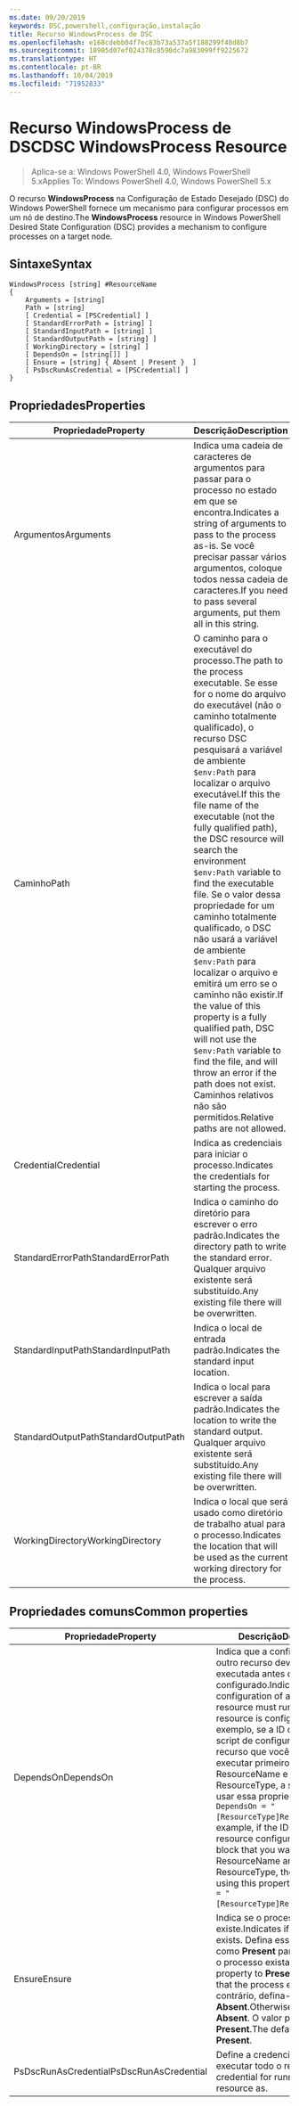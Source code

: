 ```yaml
---
ms.date: 09/20/2019
keywords: DSC,powershell,configuração,instalação
title: Recurso WindowsProcess de DSC
ms.openlocfilehash: e168cdebb04f7ec83b73a537a5f188299f40d8b7
ms.sourcegitcommit: 18985d07ef024378c8590dc7a983099ff9225672
ms.translationtype: HT
ms.contentlocale: pt-BR
ms.lasthandoff: 10/04/2019
ms.locfileid: "71952833"
---
```

# <a name="dsc-windowsprocess-resource"></a><span data-ttu-id="3761b-103">Recurso WindowsProcess de DSC</span><span class="sxs-lookup"><span data-stu-id="3761b-103">DSC WindowsProcess Resource</span></span>

> <span data-ttu-id="3761b-104">Aplica-se a: Windows PowerShell 4.0, Windows PowerShell 5.x</span><span class="sxs-lookup"><span data-stu-id="3761b-104">Applies To: Windows PowerShell 4.0, Windows PowerShell 5.x</span></span>

<span data-ttu-id="3761b-105">O recurso **WindowsProcess** na Configuração de Estado Desejado (DSC) do Windows PowerShell fornece um mecanismo para configurar processos em um nó de destino.</span><span class="sxs-lookup"><span data-stu-id="3761b-105">The **WindowsProcess** resource in Windows PowerShell Desired State Configuration (DSC) provides a mechanism to configure processes on a target node.</span></span>

## <a name="syntax"></a><span data-ttu-id="3761b-106">Sintaxe</span><span class="sxs-lookup"><span data-stu-id="3761b-106">Syntax</span></span>

```Syntax
WindowsProcess [string] #ResourceName
{
    Arguments = [string]
    Path = [string]
    [ Credential = [PSCredential] ]
    [ StandardErrorPath = [string] ]
    [ StandardInputPath = [string] ]
    [ StandardOutputPath = [string] ]
    [ WorkingDirectory = [string] ]
    [ DependsOn = [string[]] ]
    [ Ensure = [string] { Absent | Present }  ]
    [ PsDscRunAsCredential = [PSCredential] ]
}
```

## <a name="properties"></a><span data-ttu-id="3761b-107">Propriedades</span><span class="sxs-lookup"><span data-stu-id="3761b-107">Properties</span></span>

|<span data-ttu-id="3761b-108">Propriedade</span><span class="sxs-lookup"><span data-stu-id="3761b-108">Property</span></span> |<span data-ttu-id="3761b-109">Descrição</span><span class="sxs-lookup"><span data-stu-id="3761b-109">Description</span></span> |
|---|---|
|<span data-ttu-id="3761b-110">Argumentos</span><span class="sxs-lookup"><span data-stu-id="3761b-110">Arguments</span></span> |<span data-ttu-id="3761b-111">Indica uma cadeia de caracteres de argumentos para passar para o processo no estado em que se encontra.</span><span class="sxs-lookup"><span data-stu-id="3761b-111">Indicates a string of arguments to pass to the process as-is.</span></span> <span data-ttu-id="3761b-112">Se você precisar passar vários argumentos, coloque todos nessa cadeia de caracteres.</span><span class="sxs-lookup"><span data-stu-id="3761b-112">If you need to pass several arguments, put them all in this string.</span></span> |
|<span data-ttu-id="3761b-113">Caminho</span><span class="sxs-lookup"><span data-stu-id="3761b-113">Path</span></span> |<span data-ttu-id="3761b-114">O caminho para o executável do processo.</span><span class="sxs-lookup"><span data-stu-id="3761b-114">The path to the process executable.</span></span> <span data-ttu-id="3761b-115">Se esse for o nome do arquivo do executável (não o caminho totalmente qualificado), o recurso DSC pesquisará a variável de ambiente `$env:Path` para localizar o arquivo executável.</span><span class="sxs-lookup"><span data-stu-id="3761b-115">If this the file name of the executable (not the fully qualified path), the DSC resource will search the environment `$env:Path` variable to find the executable file.</span></span> <span data-ttu-id="3761b-116">Se o valor dessa propriedade for um caminho totalmente qualificado, o DSC não usará a variável de ambiente `$env:Path` para localizar o arquivo e emitirá um erro se o caminho não existir.</span><span class="sxs-lookup"><span data-stu-id="3761b-116">If the value of this property is a fully qualified path, DSC will not use the `$env:Path` variable to find the file, and will throw an error if the path does not exist.</span></span> <span data-ttu-id="3761b-117">Caminhos relativos não são permitidos.</span><span class="sxs-lookup"><span data-stu-id="3761b-117">Relative paths are not allowed.</span></span> |
|<span data-ttu-id="3761b-118">Credential</span><span class="sxs-lookup"><span data-stu-id="3761b-118">Credential</span></span> |<span data-ttu-id="3761b-119">Indica as credenciais para iniciar o processo.</span><span class="sxs-lookup"><span data-stu-id="3761b-119">Indicates the credentials for starting the process.</span></span> |
|<span data-ttu-id="3761b-120">StandardErrorPath</span><span class="sxs-lookup"><span data-stu-id="3761b-120">StandardErrorPath</span></span> |<span data-ttu-id="3761b-121">Indica o caminho do diretório para escrever o erro padrão.</span><span class="sxs-lookup"><span data-stu-id="3761b-121">Indicates the directory path to write the standard error.</span></span> <span data-ttu-id="3761b-122">Qualquer arquivo existente será substituído.</span><span class="sxs-lookup"><span data-stu-id="3761b-122">Any existing file there will be overwritten.</span></span> |
|<span data-ttu-id="3761b-123">StandardInputPath</span><span class="sxs-lookup"><span data-stu-id="3761b-123">StandardInputPath</span></span> |<span data-ttu-id="3761b-124">Indica o local de entrada padrão.</span><span class="sxs-lookup"><span data-stu-id="3761b-124">Indicates the standard input location.</span></span> |
|<span data-ttu-id="3761b-125">StandardOutputPath</span><span class="sxs-lookup"><span data-stu-id="3761b-125">StandardOutputPath</span></span> |<span data-ttu-id="3761b-126">Indica o local para escrever a saída padrão.</span><span class="sxs-lookup"><span data-stu-id="3761b-126">Indicates the location to write the standard output.</span></span> <span data-ttu-id="3761b-127">Qualquer arquivo existente será substituído.</span><span class="sxs-lookup"><span data-stu-id="3761b-127">Any existing file there will be overwritten.</span></span> |
|<span data-ttu-id="3761b-128">WorkingDirectory</span><span class="sxs-lookup"><span data-stu-id="3761b-128">WorkingDirectory</span></span> |<span data-ttu-id="3761b-129">Indica o local que será usado como diretório de trabalho atual para o processo.</span><span class="sxs-lookup"><span data-stu-id="3761b-129">Indicates the location that will be used as the current working directory for the process.</span></span> |

## <a name="common-properties"></a><span data-ttu-id="3761b-130">Propriedades comuns</span><span class="sxs-lookup"><span data-stu-id="3761b-130">Common properties</span></span>

|<span data-ttu-id="3761b-131">Propriedade</span><span class="sxs-lookup"><span data-stu-id="3761b-131">Property</span></span> |<span data-ttu-id="3761b-132">Descrição</span><span class="sxs-lookup"><span data-stu-id="3761b-132">Description</span></span> |
|---|---|
|<span data-ttu-id="3761b-133">DependsOn</span><span class="sxs-lookup"><span data-stu-id="3761b-133">DependsOn</span></span> |<span data-ttu-id="3761b-134">Indica que a configuração de outro recurso deve ser executada antes de ele ser configurado.</span><span class="sxs-lookup"><span data-stu-id="3761b-134">Indicates that the configuration of another resource must run before this resource is configured.</span></span> <span data-ttu-id="3761b-135">Por exemplo, se a ID do bloco de script de configuração do recurso que você deseja executar primeiro for ResourceName e seu tipo for ResourceType, a sintaxe para usar essa propriedade será `DependsOn = "[ResourceType]ResourceName"`.</span><span class="sxs-lookup"><span data-stu-id="3761b-135">For example, if the ID of the resource configuration script block that you want to run first is ResourceName and its type is ResourceType, the syntax for using this property is `DependsOn = "[ResourceType]ResourceName"`.</span></span> |
|<span data-ttu-id="3761b-136">Ensure</span><span class="sxs-lookup"><span data-stu-id="3761b-136">Ensure</span></span> |<span data-ttu-id="3761b-137">Indica se o processo existe.</span><span class="sxs-lookup"><span data-stu-id="3761b-137">Indicates if the process exists.</span></span> <span data-ttu-id="3761b-138">Defina essa propriedade como **Present** para garantir que o processo exista.</span><span class="sxs-lookup"><span data-stu-id="3761b-138">Set this property to **Present** to ensure that the process exists.</span></span> <span data-ttu-id="3761b-139">Caso contrário, defina-a como **Absent**.</span><span class="sxs-lookup"><span data-stu-id="3761b-139">Otherwise, set it to **Absent**.</span></span> <span data-ttu-id="3761b-140">O valor padrão é **Present**.</span><span class="sxs-lookup"><span data-stu-id="3761b-140">The default value is **Present**.</span></span> |
|<span data-ttu-id="3761b-141">PsDscRunAsCredential</span><span class="sxs-lookup"><span data-stu-id="3761b-141">PsDscRunAsCredential</span></span> |<span data-ttu-id="3761b-142">Define a credencial para executar todo o recurso.</span><span class="sxs-lookup"><span data-stu-id="3761b-142">Sets the credential for running the entire resource as.</span></span> |